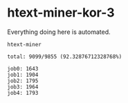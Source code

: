 # htext-miner-kor-3

Everything doing here is automated.

```
htext-miner

total: 9099/9855 (92.32876712328768%)

job0: 1643
job1: 1904
job2: 1795
job3: 1964
job4: 1793
```